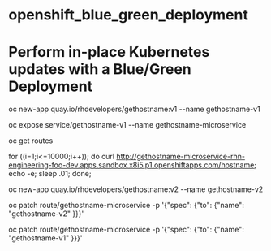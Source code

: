 # openshift_blue_green_deployment

# Perform in-place Kubernetes updates with a Blue/Green Deployment




oc new-app quay.io/rhdevelopers/gethostname:v1 --name gethostname-v1

oc expose service/gethostname-v1 --name gethostname-microservice

oc get routes

for ((i=1;i<=10000;i++)); do curl http://gethostname-microservice-rhn-engineering-foo-dev.apps.sandbox.x8i5.p1.openshiftapps.com/hostname; echo -e; sleep .01; done;


oc new-app quay.io/rhdevelopers/gethostname:v2 --name gethostname-v2

oc patch route/gethostname-microservice -p '{"spec": {"to": {"name": "gethostname-v2" }}}'

oc patch route/gethostname-microservice -p '{"spec": {"to": {"name": "gethostname-v1" }}}'

